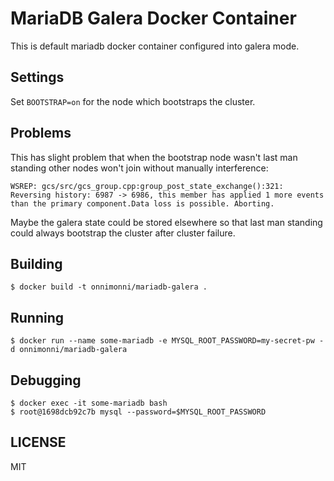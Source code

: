 # MariaDB Galera Docker Container

This is default mariadb docker container configured into galera mode.

## Settings
Set `BOOTSTRAP=on` for the node which bootstraps the cluster.


## Problems
This has slight problem that when the bootstrap node wasn't last man standing other nodes won't join without manually interference:

```
WSREP: gcs/src/gcs_group.cpp:group_post_state_exchange():321: Reversing history: 6987 -> 6986, this member has applied 1 more events than the primary component.Data loss is possible. Aborting.
```

Maybe the galera state could be stored elsewhere so that last man standing could always bootstrap the cluster after cluster failure.

## Building
```
$ docker build -t onnimonni/mariadb-galera .
```

## Running
```
$ docker run --name some-mariadb -e MYSQL_ROOT_PASSWORD=my-secret-pw -d onnimonni/mariadb-galera
```

## Debugging
```
$ docker exec -it some-mariadb bash
$ root@1698dcb92c7b mysql --password=$MYSQL_ROOT_PASSWORD
```

## LICENSE
MIT
